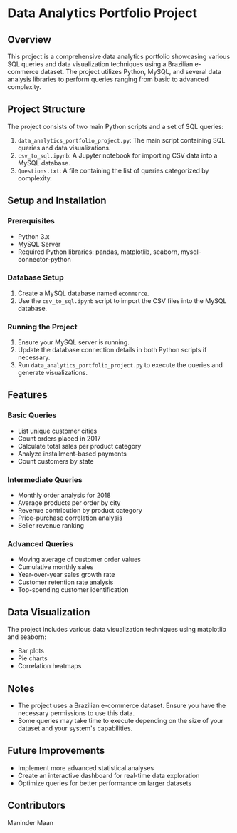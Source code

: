 # Data Analytics Portfolio Project

## Overview
This project is a comprehensive data analytics portfolio showcasing various SQL queries and data visualization techniques using a Brazilian e-commerce dataset. The project utilizes Python, MySQL, and several data analysis libraries to perform queries ranging from basic to advanced complexity.

## Project Structure
The project consists of two main Python scripts and a set of SQL queries:

1. `data_analytics_portfolio_project.py`: The main script containing SQL queries and data visualizations.
2. `csv_to_sql.ipynb`: A Jupyter notebook for importing CSV data into a MySQL database.
3. `Questions.txt`: A file containing the list of queries categorized by complexity.

## Setup and Installation

### Prerequisites
- Python 3.x
- MySQL Server
- Required Python libraries: pandas, matplotlib, seaborn, mysql-connector-python

### Database Setup
1. Create a MySQL database named `ecommerce`.
2. Use the `csv_to_sql.ipynb` script to import the CSV files into the MySQL database.

### Running the Project
1. Ensure your MySQL server is running.
2. Update the database connection details in both Python scripts if necessary.
3. Run `data_analytics_portfolio_project.py` to execute the queries and generate visualizations.

## Features

### Basic Queries
- List unique customer cities
- Count orders placed in 2017
- Calculate total sales per product category
- Analyze installment-based payments
- Count customers by state

### Intermediate Queries
- Monthly order analysis for 2018
- Average products per order by city
- Revenue contribution by product category
- Price-purchase correlation analysis
- Seller revenue ranking

### Advanced Queries
- Moving average of customer order values
- Cumulative monthly sales
- Year-over-year sales growth rate
- Customer retention rate analysis
- Top-spending customer identification

## Data Visualization
The project includes various data visualization techniques using matplotlib and seaborn:
- Bar plots
- Pie charts
- Correlation heatmaps

## Notes
- The project uses a Brazilian e-commerce dataset. Ensure you have the necessary permissions to use this data.
- Some queries may take time to execute depending on the size of your dataset and your system's capabilities.

## Future Improvements
- Implement more advanced statistical analyses
- Create an interactive dashboard for real-time data exploration
- Optimize queries for better performance on larger datasets

## Contributors
Maninder Maan

